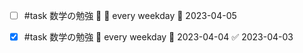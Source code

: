 - [ ] #task 数学の勉強 🔽 🔁 every weekday 📅 2023-04-05
- [x] #task 数学の勉強 🔁 every weekday 📅 2023-04-04 ✅ 2023-04-03

